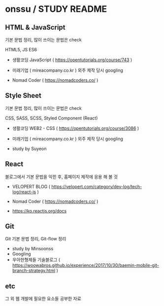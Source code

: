 # onssu / STUDY   README



## HTML & JavaScript

기본 문법 정리, 많이 쓰이는 문법은 check

HTML5, JS ES6

- 생활코딩 JavaScript ( https://opentutorials.org/course/743 )

- 미래기업 ( mireacompany.co.kr ) 외주 제작 당시 googling

- Nomad Coder ( https://nomadcoders.co/ )

  

## Style Sheet

기본 문법 정리, 많이 쓰이는 문법은 check

CSS, SASS, SCSS, Styled Component (React)

- 생활코딩 WEB2 - CSS ( https://opentutorials.org/course/3086 )

- 미래기업 ( mireacompany.co.kr ) 외주 제작 당시 googling

- study by Suyeon

  

## React

블로그에서 기본 문법을 익힌 후, 홈페이지 제작에 응용 해 볼 것

- VELOPERT BLOG ( https://velopert.com/category/dev-log/tech-log/react-js )

- Nomad Coder ( https://nomadcoders.co/ )

- https://ko.reactjs.org/docs

  

## Git 

Git 기본 문법 정리, Git-flow 정리

- study by Minsoonss
- Googling
- 우아한형제들 기술블로그 ( https://woowabros.github.io/experience/2017/10/30/baemin-mobile-git-branch-strategy.html )

## etc

그 외 웹 개발에 필요한 요소들 공부한 자료